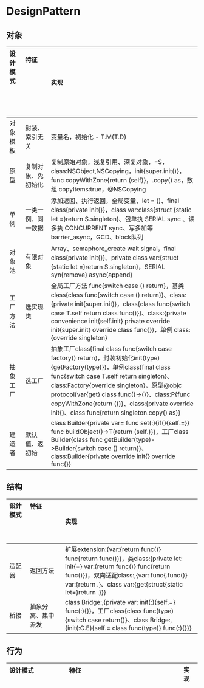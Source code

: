 # DesignPattern

## 对象

| **设计模式** &nbsp; &nbsp; &nbsp; &nbsp; &nbsp; &nbsp; &nbsp; &nbsp; &nbsp; &nbsp; &nbsp; &nbsp; | **特征** &nbsp; &nbsp; &nbsp; &nbsp; &nbsp; &nbsp; &nbsp; &nbsp; &nbsp; &nbsp; &nbsp; &nbsp; &nbsp; &nbsp; &nbsp; &nbsp; &nbsp; &nbsp; &nbsp; &nbsp; &nbsp; &nbsp; &nbsp; &nbsp; &nbsp; &nbsp; &nbsp; &nbsp; &nbsp; &nbsp; &nbsp; &nbsp; &nbsp; &nbsp; &nbsp; &nbsp; | **实现** |
| :- | :- | :- |
| 对象模板 | 封装、索引无关 | 变量名，初始化 - T.M(T.D) |
| 原型 | 复制对象、免初始化 | 复制原始对象，浅复引用、深复对象，=S，class:NSObject,NSCopying，init{super.init()}，func copyWithZone{return (self)}，.copy() as，数组 copyItems:true，@NSCopying |
| 单例 | 一类一例、同一数据 | 添加返回、执行返回，全局变量、let = ()、final class{private init{}}，class var:class{struct {static let =}return S.singleton}、包单执 SERIAL sync 、读多执 CONCURRENT sync、写多加等 barrier_async，GCD、block队列 |
| 对象池 | 有限对象 | Array、semaphore_create wait signal，final class{private init{}}、private class var:{struct {static let =}return S.singleton}，SERIAL syn{remove} async{append} |
| 工厂方法 | 选实现类 | 全局工厂方法 func{switch case () return}，基类 class{class func{switch case () return}}、class:{private init{super.init}}，class{class func{switch case T.self return class func()}}、class:{private convenience init{self.init} private override init{super.init} override class func{}}，单例 class:{override singleton} |
| 抽象工厂 | 选工厂 | 抽象工厂class{final class func{switch case factory() return}，封装初始化init(type){getFactory(type)}}，单例class{final class func{switch case T.self return singleton}、class:Factory{override singleton}，原型@objc protocol{var{get} class func()->()}、class:P{func copyWithZone{return ()}}、class:{private override init{}、class func{return singleton.copy() as}} |
| 建造者 | 默认值、返初始 | class Builder{private var= func set(:){if(){self.=}} func buildObject()->T{return (self.)}}，工厂class Builder{class func getBuilder(type)->Builder{switch case () return}}、class:Builder{private override init{} override func{}} | 

## 结构

| **设计模式** &nbsp; &nbsp; &nbsp; &nbsp; &nbsp; &nbsp; &nbsp; &nbsp; &nbsp; &nbsp; &nbsp; &nbsp; | **特征** &nbsp; &nbsp; &nbsp; &nbsp; &nbsp; &nbsp; &nbsp; &nbsp; &nbsp; &nbsp; &nbsp; &nbsp; &nbsp; &nbsp; &nbsp; &nbsp; &nbsp; &nbsp; &nbsp; &nbsp; &nbsp; &nbsp; &nbsp; &nbsp; &nbsp; &nbsp; &nbsp; &nbsp; &nbsp; &nbsp; &nbsp; &nbsp; &nbsp; &nbsp; &nbsp; &nbsp; | **实现** |
| :- | :- | :- |
| 适配器 | 返回方法 | 扩展extension:{var:{return func()} func{return func()}}，类class:{private let: init{=} var:{return func()} func{return func()}}，双向适配class:,{var: func{.func()} var:{return .}、class var:{get{struct{static let=}return .}}} |
| 桥接 | 抽象分离、集中派发 | class Bridge:,{private var: init(:){self.=} func(:){}}，工厂class{class func(type){switch case return()}、class Bridge:,{init(:C.E){self.= class func(type)} func(:){}}} |

## 行为

| **设计模式** &nbsp; &nbsp; &nbsp; &nbsp; &nbsp; &nbsp; &nbsp; &nbsp; &nbsp; &nbsp; &nbsp; &nbsp; | **特征** &nbsp; &nbsp; &nbsp; &nbsp; &nbsp; &nbsp; &nbsp; &nbsp; &nbsp; &nbsp; &nbsp; &nbsp; &nbsp; &nbsp; &nbsp; &nbsp; &nbsp; &nbsp; &nbsp; &nbsp; &nbsp; &nbsp; &nbsp; &nbsp; &nbsp; &nbsp; &nbsp; &nbsp; &nbsp; &nbsp; &nbsp; &nbsp; &nbsp; &nbsp; &nbsp; &nbsp; | **实现** |
| :- | :- | :- |
